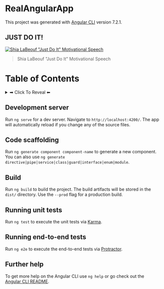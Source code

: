 # RealAngularApp

This project was generated with [Angular CLI](https://github.com/angular/angular-cli) version 7.2.1.


## JUST DO IT!
[![Shia LaBeouf "Just Do It" Motivational Speech](https://img.youtube.com/vi/ZXsQAXx_ao0/maxresdefault.jpg)](https://youtu.be/ZXsQAXx_ao0)
>Shia LaBeouf "Just Do It" Motivational Speech


# Table of Contents
<details><summary>➡ Click To Reveal ⬅</summary>

### So far, this angular project contains the following:

* Basic Pipes ||
* Ballsy component with some [matter-js](https://github.com/liabru/matter-js) 🤹‍♂️🎱
* To Be Continued™

</details>


## Development server

Run `ng serve` for a dev server. Navigate to `http://localhost:4200/`. The app will automatically reload if you change any of the source files.

## Code scaffolding

Run `ng generate component component-name` to generate a new component. You can also use `ng generate directive|pipe|service|class|guard|interface|enum|module`.

## Build

Run `ng build` to build the project. The build artifacts will be stored in the `dist/` directory. Use the `--prod` flag for a production build.

## Running unit tests

Run `ng test` to execute the unit tests via [Karma](https://karma-runner.github.io).

## Running end-to-end tests

Run `ng e2e` to execute the end-to-end tests via [Protractor](http://www.protractortest.org/).

## Further help

To get more help on the Angular CLI use `ng help` or go check out the [Angular CLI README](https://github.com/angular/angular-cli/blob/master/README.md).

